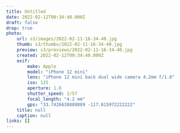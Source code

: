 ```yaml
---
title: Untitled
date: 2022-02-12T00:34:40.000Z
draft: false
drop: true
photo:
    url: s3/images/2022-02-11-16-34-40.jpg
    thumb: s3/thumbs/2022-02-11-16-34-40.jpg
    preview: s3/previews/2022-02-11-16-34-40.jpg
    created: 2022-02-12T00:34:40.000Z
    exif:
        make: Apple
        model: "iPhone 12 mini"
        lens: "iPhone 12 mini back dual wide camera 4.2mm f/1.6"
        iso: 125
        aperture: 1.6
        shutter_speed: 1/57
        focal_length: "4.2 mm"
        gps: "33.7426638888889 -117.815972222222"
    title: null
    caption: null
links: []
---
```

